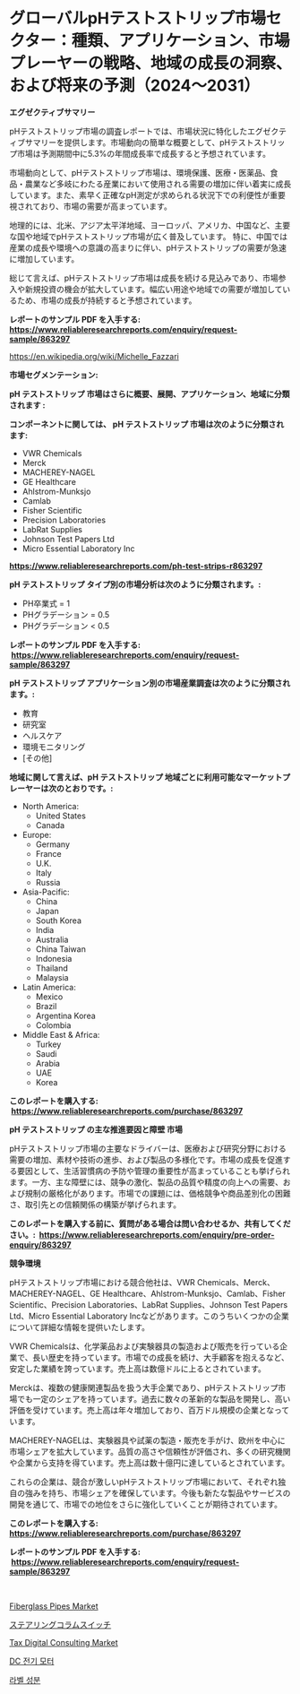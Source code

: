 <p><h1>グローバルpHテストストリップ市場セクター：種類、アプリケーション、市場プレーヤーの戦略、地域の成長の洞察、および将来の予測（2024〜2031）</h1></p><p><strong>エグゼクティブサマリー</strong></p>
<p><p>pHテストストリップ市場の調査レポートでは、市場状況に特化したエグゼクティブサマリーを提供します。市場動向の簡単な概要として、pHテストストリップ市場は予測期間中に5.3%の年間成長率で成長すると予想されています。 </p><p>市場動向として、pHテストストリップ市場は、環境保護、医療・医薬品、食品・農業など多岐にわたる産業において使用される需要の増加に伴い着実に成長しています。また、素早く正確なpH測定が求められる状況下での利便性が重要視されており、市場の需要が高まっています。</p><p>地理的には、北米、アジア太平洋地域、ヨーロッパ、アメリカ、中国など、主要な国や地域でpHテストストリップ市場が広く普及しています。 特に、中国では産業の成長や環境への意識の高まりに伴い、pHテストストリップの需要が急速に増加しています。</p><p>総じて言えば、pHテストストリップ市場は成長を続ける見込みであり、市場参入や新規投資の機会が拡大しています。幅広い用途や地域での需要が増加しているため、市場の成長が持続すると予想されています。</p></p>
<p><strong>レポートのサンプル PDF を入手する: <a href="https://www.reliableresearchreports.com/enquiry/request-sample/863297">https://www.reliableresearchreports.com/enquiry/request-sample/863297</a></strong></p>
<p><a href="https://en.wikipedia.org/wiki/Michelle_Fazzari">https://en.wikipedia.org/wiki/Michelle_Fazzari</a></p>
<p><strong>市場セグメンテーション:</strong></p>
<p><strong> pH テストストリップ 市場はさらに概要、展開、アプリケーション、地域に分類されます :</strong></p>
<p><strong>コンポーネントに関しては、 pH テストストリップ 市場は次のように分類されます: &nbsp;</strong></p>
<p><ul><li>VWR Chemicals</li><li>Merck</li><li>MACHEREY-NAGEL</li><li>GE Healthcare</li><li>Ahlstrom-Munksjo</li><li>Camlab</li><li>Fisher Scientific</li><li>Precision Laboratories</li><li>LabRat Supplies</li><li>Johnson Test Papers Ltd</li><li>Micro Essential Laboratory Inc</li></ul></p>
<p><strong><a href="https://www.reliableresearchreports.com/ph-test-strips-r863297">https://www.reliableresearchreports.com/ph-test-strips-r863297</a></strong></p>
<p><strong> pH テストストリップ タイプ別の市場分析は次のように分類されます。:</strong></p>
<p><ul><li>PH卒業式 = 1</li><li>PHグラデーション = 0.5</li><li>PHグラデーション < 0.5</li></ul></p>
<p><strong>レポートのサンプル PDF を入手する: &nbsp;<a href="https://www.reliableresearchreports.com/enquiry/request-sample/863297">https://www.reliableresearchreports.com/enquiry/request-sample/863297</a></strong></p>
<p><strong> pH テストストリップ アプリケーション別の市場産業調査は次のように分類されます。:</strong></p>
<p><ul><li>教育</li><li>研究室</li><li>ヘルスケア</li><li>環境モニタリング</li><li>[その他]</li></ul></p>
<p><strong>地域に関して言えば、pH テストストリップ 地域ごとに利用可能なマーケットプレーヤーは次のとおりです。:</strong></p>
<p><ul>
    <li>
        North America:
        <ul>
            <li>United States</li>
            <li>Canada</li>
        </ul>
    </li>
    <li>
        Europe:
        <ul>
            <li>Germany</li>
            <li>France</li>
            <li>U.K.</li>
            <li>Italy</li>
            <li>Russia</li>
        </ul>
    </li>
    <li>
        Asia-Pacific:
        <ul>
            <li>China</li>
            <li>Japan</li>
            <li>South Korea</li>
            <li>India</li>
            <li>Australia</li>
            <li>China Taiwan</li>
            <li>Indonesia</li>
            <li>Thailand</li>
            <li>Malaysia</li>
        </ul>
    </li>
    <li>
        Latin America:
        <ul>
            <li>Mexico</li>
            <li>Brazil</li>
            <li>Argentina Korea</li>
            <li>Colombia</li>
        </ul>
    </li>
    <li>
        Middle East & Africa:
        <ul>
            <li>Turkey</li>
            <li>Saudi</li>
            <li>Arabia</li>
            <li>UAE</li>
            <li>Korea</li>
        </ul>
    </li>
    </ul></p>
<p><strong>このレポートを購入する: &nbsp;<a href="https://www.reliableresearchreports.com/purchase/863297">https://www.reliableresearchreports.com/purchase/863297</a></strong></p>
<p><strong>pH テストストリップ の主な推進要因と障壁 市場</strong></p>
<p><p>pHテストストリップ市場の主要なドライバーは、医療および研究分野における需要の増加、素材や技術の進歩、および製品の多様化です。市場の成長を促進する要因として、生活習慣病の予防や管理の重要性が高まっていることも挙げられます。一方、主な障壁には、競争の激化、製品の品質や精度の向上への需要、および規制の厳格化があります。市場での課題には、価格競争や商品差別化の困難さ、取引先との信頼関係の構築が挙げられます。</p></p>
<p><strong>このレポートを購入する前に、質問がある場合は問い合わせるか、共有してください。:&nbsp; <a href="https://www.reliableresearchreports.com/enquiry/pre-order-enquiry/863297">https://www.reliableresearchreports.com/enquiry/pre-order-enquiry/863297</a></strong></p>
<p><strong>競争環境</strong></p>
<p><p>pHテストストリップ市場における競合他社は、VWR Chemicals、Merck、MACHEREY-NAGEL、GE Healthcare、Ahlstrom-Munksjo、Camlab、Fisher Scientific、Precision Laboratories、LabRat Supplies、Johnson Test Papers Ltd、Micro Essential Laboratory Incなどがあります。このうちいくつかの企業について詳細な情報を提供いたします。</p><p>VWR Chemicalsは、化学薬品および実験器具の製造および販売を行っている企業で、長い歴史を持っています。市場での成長を続け、大手顧客を抱えるなど、安定した業績を誇っています。売上高は数億ドルに上るとされています。</p><p>Merckは、複数の健康関連製品を扱う大手企業であり、pHテストストリップ市場でも一定のシェアを持っています。過去に数々の革新的な製品を開発し、高い評価を受けています。売上高は年々増加しており、百万ドル規模の企業となっています。</p><p>MACHEREY-NAGELは、実験器具や試薬の製造・販売を手がけ、欧州を中心に市場シェアを拡大しています。品質の高さや信頼性が評価され、多くの研究機関や企業から支持を得ています。売上高は数十億円に達しているとされています。</p><p>これらの企業は、競合が激しいpHテストストリップ市場において、それぞれ独自の強みを持ち、市場シェアを確保しています。今後も新たな製品やサービスの開発を通じて、市場での地位をさらに強化していくことが期待されています。</p></p>
<p><strong>このレポートを購入する: &nbsp; <a href="https://www.reliableresearchreports.com/purchase/863297">https://www.reliableresearchreports.com/purchase/863297</a></strong></p>
<p><strong>レポートのサンプル PDF を入手する: &nbsp;<a href="https://www.reliableresearchreports.com/enquiry/request-sample/863297">https://www.reliableresearchreports.com/enquiry/request-sample/863297</a></strong><strong></strong></p>
<p>&nbsp;</p>
<p><p><a href="https://github.com/mandarincruisesvn/Market-Research-Report-List-1/blob/main/fiberglass-pipes-market.md">Fiberglass Pipes Market</a></p><p><a href="https://github.com/RandallRunte2023/Market-Research-Report-List-2/blob/main/772056917365.md">ステアリングコラムスイッチ</a></p><p><a href="https://issuu.com/reportprime-2/docs/tax-digital-consulting-market-size-2030.pptx">Tax Digital Consulting Market</a></p><p><a href="https://github.com/LuckeyCorbin/Market-Research-Report-List-2/blob/main/853858324227.md">DC 전기 모터</a></p><p><a href="https://github.com/shampaakter36/Market-Research-Report-List-2/blob/main/220127024226.md">라벨 성분</a></p></p>